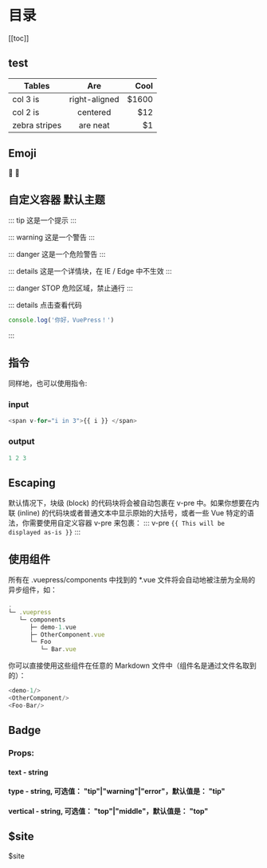# 目录
[[toc]]

## test
| Tables        | Are           | Cool  |
| ------------- |:-------------:| -----:|
| col 3 is      | right-aligned | $1600 |
| col 2 is      | centered      |   $12 |
| zebra stripes | are neat      |    $1 |

## Emoji
:tada: :100:



## 自定义容器 默认主题
::: tip
这是一个提示
:::

::: warning
这是一个警告
:::

::: danger
这是一个危险警告
:::

::: details
这是一个详情块，在 IE / Edge 中不生效
:::

::: danger STOP
危险区域，禁止通行
:::


::: details 点击查看代码
```js
console.log('你好，VuePress！')
```
:::

## 指令
同样地，也可以使用指令:
### input
```js
<span v-for="i in 3">{{ i }} </span>
```
### output
```js
1 2 3
```

## Escaping
默认情况下，块级 (block) 的代码块将会被自动包裹在 v-pre 中。如果你想要在内联 (inline) 的代码块或者普通文本中显示原始的大括号，或者一些 Vue 特定的语法，你需要使用自定义容器 v-pre 来包裹：
::: v-pre
`{{ This will be displayed as-is }}`
:::

## 使用组件
所有在 .vuepress/components 中找到的 *.vue 文件将会自动地被注册为全局的异步组件，如：
```js
.
└─ .vuepress
   └─ components
      ├─ demo-1.vue
      ├─ OtherComponent.vue
      └─ Foo
         └─ Bar.vue
```
你可以直接使用这些组件在任意的 Markdown 文件中（组件名是通过文件名取到的）：
```js
<demo-1/>
<OtherComponent/>
<Foo-Bar/>
```
## Badge <Badge text="beta" type="warning"/> <Badge text="默认主题"/>
### Props:
#### text - string
#### type - string, 可选值： "tip"|"warning"|"error"，默认值是： "tip"
#### vertical - string, 可选值： "top"|"middle"，默认值是： "top"


## $site
$site